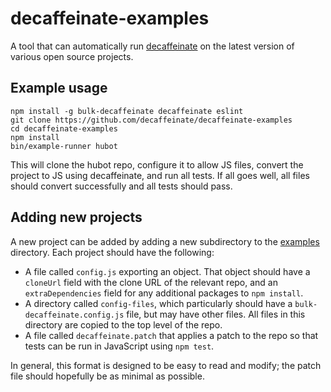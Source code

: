 # decaffeinate-examples

A tool that can automatically run [decaffeinate] on the latest version of
various open source projects.

[decaffeinate]: https://github.com/decaffeinate/decaffeinate

## Example usage

```
npm install -g bulk-decaffeinate decaffeinate eslint
git clone https://github.com/decaffeinate/decaffeinate-examples
cd decaffeinate-examples
npm install
bin/example-runner hubot
```

This will clone the hubot repo, configure it to allow JS files, convert the
project to JS using decaffeinate, and run all tests. If all goes well, all files
should convert successfully and all tests should pass.

## Adding new projects

A new project can be added by adding a new subdirectory to the
[examples](./examples) directory. Each project should have the following:
* A file called `config.js` exporting an object. That object should have a
  `cloneUrl` field with the clone URL of the relevant repo, and an
  `extraDependencies` field for any additional packages to `npm install`.
* A directory called `config-files`, which particularly should have a
  `bulk-decaffeinate.config.js` file, but may have other files. All files in
  this directory are copied to the top level of the repo.
* A file called `decaffeinate.patch` that applies a patch to the repo so that
  tests can be run in JavaScript using `npm test`.

In general, this format is designed to be easy to read and modify; the patch
file should hopefully be as minimal as possible.
